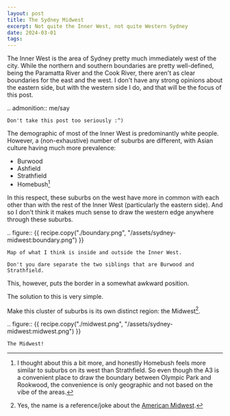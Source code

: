 ```yaml
---
layout: post
title: The Sydney Midwest
excerpt: Not quite the Inner West, not quite Western Sydney
date: 2024-03-01
tags:
---
```


The Inner West is the area of Sydney pretty much immediately west of the city.
While the northern and southern boundaries are pretty well-defined, being the Paramatta River and the Cook River, there aren't as clear boundaries for the east and the west.
I don't have any strong opinions about the eastern side, but with the western side I do, and that will be the focus of this post.

.. admonition:: me/say

	Don't take this post too seriously :^)

The demographic of most of the Inner West is predominantly white people.
However, a (non-exhaustive) number of suburbs are different, with Asian culture having much more prevalence:

- Burwood
- Ashfield
- Strathfield
- Homebush[^homebush]

[^homebush]: I thought about this a bit more, and honestly Homebush feels more similar to suburbs on its west than Strathfield.
	So even though the A3 is a convenient place to draw the boundary between Olympic Park and Rookwood, the convenience is only geographic and not based on the vibe of the areas.

In this respect, these suburbs on the west have more in common with each other than with the rest of the Inner West (particularly the eastern side).
And so I don't think it makes much sense to draw the western edge anywhere through these suburbs.

.. figure:: {{ recipe.copy("./boundary.png", "/assets/sydney-midwest:boundary.png") }}

	Map of what I think is inside and outside the Inner West.

	Don't you dare separate the two siblings that are Burwood and Strathfield.

This, however, puts the border in a somewhat awkward position.

The solution to this is very simple.

Make this cluster of suburbs is its own distinct region: the Midwest[^why-name].

[^why-name]: Yes, the name is a reference/joke about the [American Midwest](https://en.wikipedia.org/wiki/Midwest).

.. figure:: {{ recipe.copy("./midwest.png", "/assets/sydney-midwest:midwest.png") }}

	The Midwest!
